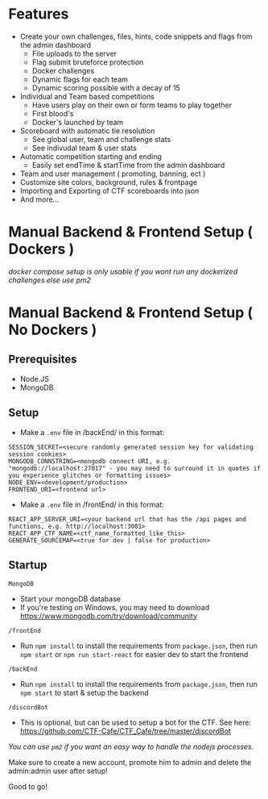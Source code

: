 # Features

- Create your own challenges, files, hints, code snippets and flags from the admin dashboard
  - File uploads to the server
  - Flag submit bruteforce protection
  - Docker challenges
  - Dynamic flags for each team
  - Dynamic scoring possible with a decay of 15
- Individual and Team based competitions
  - Have users play on their own or form teams to play together
  - First blood's
  - Docker's launched by team
- Scoreboard with automatic tie resolution
  - See global user, team and challenge stats
  - See indivudal team & user stats
- Automatic competition starting and ending
  - Easily set endTime & startTime from the admin dashboard
- Team and user management ( promoting, banning, ect )
- Customize site colors, background, rules & frontpage
- Importing and Exporting of CTF scoreboards into json
- And more...

# Manual Backend & Frontend Setup ( Dockers )

*docker compose setup is only usable if you wont run any dockerized challenges else use pm2*

# Manual Backend & Frontend Setup ( No Dockers )

## Prerequisites
- Node.JS
- MongoDB

## Setup
- Make a `.env` file in /backEnd/ in this format:
```
SESSION_SECRET=<secure randomly generated session key for validating session cookies>
MONGODB_CONNSTRING=<mongodb connect URI, e.g. "mongodb://localhost:27017" - you may need to surround it in quotes if you experience glitches or formatting issues>
NODE_ENV=<development/production>
FRONTEND_URI=<frontend url>
```

- Make a `.env` file in /frontEnd/ in this format:
```
REACT_APP_SERVER_URI=<your backend url that has the /api pages and functions, e.g. http://localhost:3001>
REACT_APP_CTF_NAME=<ctf_name_formatted_like_this>
GENERATE_SOURCEMAP=<true for dev | false for production>
```

## Startup

`MongoDB`
- Start your mongoDB database
- If you're testing on Windows, you may need to download https://www.mongodb.com/try/download/community

`/frontEnd`
- Run `npm install` to install the requirements from `package.json`, then run `npm start` or `npm run start-react` for easier dev to start the frontend

`/backEnd`
- Run `npm install` to install the requirements from `package.json`, then run `npm start` to start & setup the backend

`/discordBot`
- This is optional, but can be used to setup a bot for the CTF. See here: https://github.com/CTF-Cafe/CTF_Cafe/tree/master/discordBot

*You can use `pm2` if you want an easy way to handle the nodejs processes.*

Make sure to create a new account, promote him to admin and delete the admin:admin user after setup!

Good to go!
